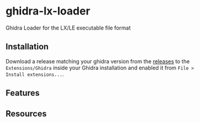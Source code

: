 # ghidra-lx-loader

Ghidra Loader for the LX/LE executable file format

## Installation

Download a release matching your ghidra version from the [releases](https://github.com/oshogbo/ghidra-lx-loader/releases) to the `Extensions/Ghidra` inside your Ghidra installation and enabled it from `File > Install extensions...`.

## Features

## Resources

